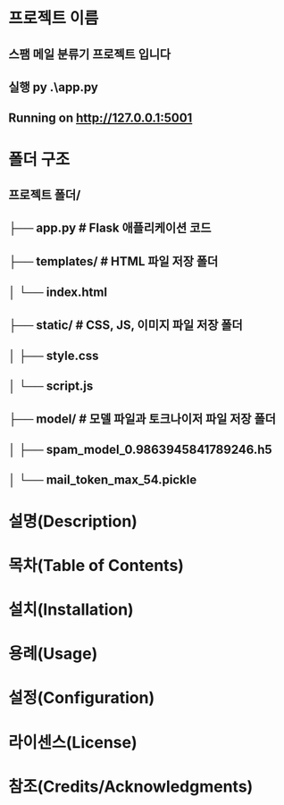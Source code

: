 # 프로젝트 이름
## 스팸 메일 분류기 프로젝트 입니다
##
## 실행 py .\app.py
## Running on http://127.0.0.1:5001
##
# 폴더 구조
## 프로젝트 폴더/
## ├── app.py          # Flask 애플리케이션 코드
## ├── templates/      # HTML 파일 저장 폴더
## │   └── index.html
## ├── static/         # CSS, JS, 이미지 파일 저장 폴더
## │   ├── style.css
## │   └── script.js
## ├── model/          # 모델 파일과 토크나이저 파일 저장 폴더
## │   ├── spam_model_0.9863945841789246.h5
## │   └── mail_token_max_54.pickle
##
#
# 설명(Description)
# 목차(Table of Contents)
# 설치(Installation)
# 용례(Usage)
# 설정(Configuration)
# 라이센스(License)
# 참조(Credits/Acknowledgments)
